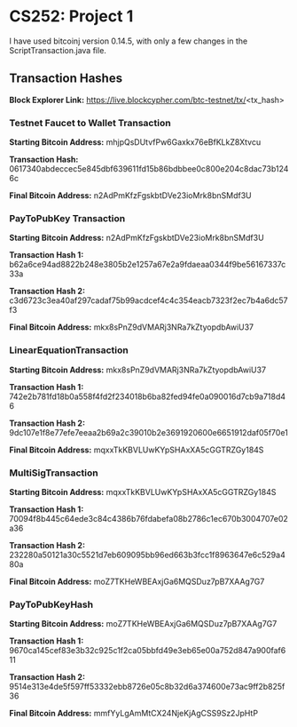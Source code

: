 # CS252: Project 1

I have used bitcoinj version 0.14.5, with only a few changes in the ScriptTransaction.java file.

## Transaction Hashes

**Block Explorer Link:** https://live.blockcypher.com/btc-testnet/tx/<tx_hash>

### Testnet Faucet to Wallet Transaction

**Starting Bitcoin Address:** mhjpQsDUtvfPw6Gaxkx76eBfKLkZ8Xtvcu

**Transaction Hash:** 0617340abdeccec5e845dbf639611fd15b86bdbbee0c800e204c8dac73b1246c

**Final Bitcoin Address:** n2AdPmKfzFgskbtDVe23ioMrk8bnSMdf3U

### PayToPubKey Transaction

**Starting Bitcoin Address:** n2AdPmKfzFgskbtDVe23ioMrk8bnSMdf3U

**Transaction Hash 1:** b62a6ce94ad8822b248e3805b2e1257a67e2a9fdaeaa0344f9be56167337c33a

**Transaction Hash 2:** c3d6723c3ea40af297cadaf75b99acdcef4c4c354eacb7323f2ec7b4a6dc57f3

**Final Bitcoin Address:** mkx8sPnZ9dVMARj3NRa7kZtyopdbAwiU37

### LinearEquationTransaction

**Starting Bitcoin Address:** mkx8sPnZ9dVMARj3NRa7kZtyopdbAwiU37

**Transaction Hash 1:** 742e2b781fd18b0a558f4fd2f234018b6ba82fed94fe0a090016d7cb9a718d46

**Transaction Hash 2:** 9dc107e1f8e77efe7eeaa2b69a2c39010b2e3691920600e6651912daf05f70e1

**Final Bitcoin Address:** mqxxTkKBVLUwKYpSHAxXA5cGGTRZGy184S

### MultiSigTransaction

**Starting Bitcoin Address:** mqxxTkKBVLUwKYpSHAxXA5cGGTRZGy184S

**Transaction Hash 1:** 70094f8b445c64ede3c84c4386b76fdabefa08b2786c1ec670b3004707e02a36

**Transaction Hash 2:** 232280a50121a30c5521d7eb609095bb96ed663b3fcc1f8963647e6c529a480a

**Final Bitcoin Address:** moZ7TKHeWBEAxjGa6MQSDuz7pB7XAAg7G7

### PayToPubKeyHash

**Starting Bitcoin Address:** moZ7TKHeWBEAxjGa6MQSDuz7pB7XAAg7G7

**Transaction Hash 1:** 9670ca145cef83e3b32c925c1f2ca05bbfd49e3eb65e00a752d847a900faf611

**Transaction Hash 2:** 9514e313e4de5f597ff53332ebb8726e05c8b32d6a374600e73ac9ff2b825f36

**Final Bitcoin Address:** mmfYyLgAmMtCX24NjeKjAgCSS9Sz2JpHtP
